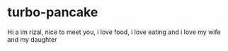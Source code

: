 # turbo-pancake

Hi a im rizal, nice to meet you, i love food, i love eating and i love my wife and my daughter

